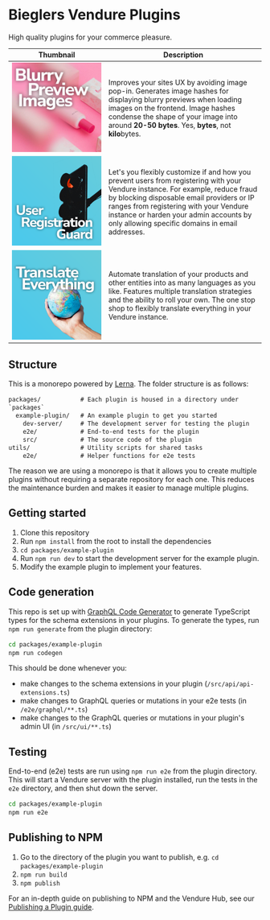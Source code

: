 # Bieglers Vendure Plugins

High quality plugins for your commerce pleasure.

| Thumbnail                                                                                                                                   | Description                                                                                                                                                                                                                                                                                                          |
| ------------------------------------------------------------------------------------------------------------------------------------------- | -------------------------------------------------------------------------------------------------------------------------------------------------------------------------------------------------------------------------------------------------------------------------------------------------------------------- |
| [![thumbnail blurry image previews](./packages/blurry-image-lazy-loading/assets/thumbnail_1x1.jpeg)](./packages/blurry-image-lazy-loading/) | Improves your sites UX by avoiding image pop-in. Generates image hashes for displaying blurry previews when loading images on the frontend. Image hashes condense the shape of your image into around **20-50 bytes**. Yes, **bytes**, not **kilo**bytes.                                                            |
| [![thumbnail user registration guard](./packages/user-registration-guard/assets/thumbnail_1x1.png)](./packages/user-registration-guard/)    | Let's you flexibly customize if and how you prevent users from registering with your Vendure instance. For example, reduce fraud by blocking disposable email providers or IP ranges from registering with your Vendure instance or harden your admin accounts by only allowing specific domains in email addresses. |
| [![thumbnail translate everything](./packages/translate-everything/assets/thumbnail_1x1.png)](./packages/translate-everything/)             | Automate translation of your products and other entities into as many languages as you like. Features multiple translation strategies and the ability to roll your own. The one stop shop to flexibly translate everything in your Vendure instance.                                                                 |

## Structure

This is a monorepo powered by [Lerna](https://lerna.js.org/). The folder structure is as follows:

```
packages/           # Each plugin is housed in a directory under `packages`
  example-plugin/   # An example plugin to get you started
    dev-server/     # The development server for testing the plugin
    e2e/            # End-to-end tests for the plugin
    src/            # The source code of the plugin  
utils/              # Utility scripts for shared tasks
    e2e/            # Helper functions for e2e tests
```

The reason we are using a monorepo is that it allows you to create multiple plugins without requiring a separate 
repository for each one. This reduces the maintenance burden and makes it easier to manage multiple plugins.

## Getting started

1. Clone this repository
2. Run `npm install` from the root to install the dependencies
3. `cd packages/example-plugin`
4. Run `npm run dev` to start the development server for the example plugin.
5. Modify the example plugin to implement your features.

## Code generation

This repo is set up with [GraphQL Code Generator](https://www.graphql-code-generator.com/) to generate TypeScript types
for the schema extensions in your plugins. To generate the types, run `npm run generate` from the plugin directory:

```bash
cd packages/example-plugin
npm run codegen
```

This should be done whenever you:

- make changes to the schema extensions in your plugin (`/src/api/api-extensions.ts`)
- make changes to GraphQL queries or mutations in your e2e tests (in `/e2e/graphql/**.ts`)
- make changes to the GraphQL queries or mutations in your plugin's admin UI (in `/src/ui/**.ts`)

## Testing

End-to-end (e2e) tests are run using `npm run e2e` from the plugin directory. This will start a Vendure server with the
plugin installed, run the tests in the `e2e` directory, and then shut down the server.

```bash
cd packages/example-plugin
npm run e2e
```

## Publishing to NPM

1. Go to the directory of the plugin you want to publish, e.g. `cd packages/example-plugin`
2. `npm run build`
3. `npm publish`

For an in-depth guide on publishing to NPM and the Vendure Hub,
see our [Publishing a Plugin guide](https://docs.vendure.io/guides/how-to/publish-plugin/).

